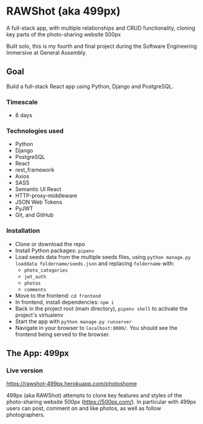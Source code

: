 # RAWShot (aka 499px)

A full-stack app, with multiple relationships and CRUD functionality, cloning key parts of the photo-sharing website 500px

Built solo, this is my fourth and final project during the Software Engineering Immersive at General Assembly.

## Goal

Build a full-stack React app using Python, Django and PostgreSQL.

### Timescale

* 8 days

### Technologies used

* Python
* Django
* PostgreSQL
* React
* rest_framework
* Axios
* SASS
* Semantic UI React
* HTTP-proxy-middleware
* JSON Web Tokens
* PyJWT
* Git, and GitHub

### Installation

* Clone or download the repo
* Install Python packages: `pipenv`
* Load seeds data from the multiple seeds files, using `python manage.py loaddata foldername/seeds.json` and replacing `foldername` with:
  * `photo_categories`
  * `jwt_auth`
  * `photos`
  * `comments`
* Move to the frontend: `cd frontend`
* In frontend, install dependencies: `npm i`
* Back in the project root (main directory), `pipenv shell` to activate the project's virtualenv
* Start the app with `python manage.py runserver`
* Navigate in your browser to `localhost:8000/`. You should see the frontend being served to the browser.

## The App: 499px

### Live version

https://rawshot-499px.herokuapp.com/photoshome

499px (aka RAWShot) attempts to clone key features and styles of the photo-sharing website 500px (https://500px.com/). In particular with 499px users can post, comment on and like photos, as well as follow photographers.



